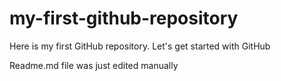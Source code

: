 # my-first-github-repository
Here is my first GitHub repository. Let's get started with GitHub


Readme.md file was just edited manually
